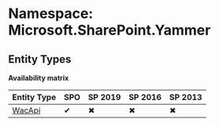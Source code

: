 # Namespace: Microsoft.SharePoint.Yammer
## Entity Types

**Availability matrix**

Entity Type | SPO | SP 2019 | SP 2016 | SP 2013
----------|-----|---------|---------|--------
[WacApi](./EntityTypes/WacApi) | ✔ | ✖ | ✖ | ✖
